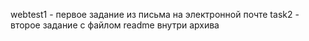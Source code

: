 webtest1 - первое задание из письма на электронной почте
task2 - второе задание с файлом readme внутри архива
